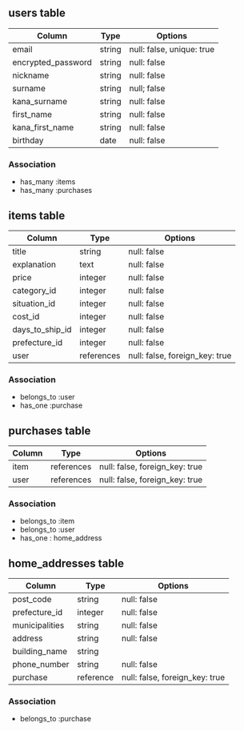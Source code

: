## users table


| Column             | Type                | Options                   |
|--------------------|---------------------|---------------------------|
| email              | string              | null: false, unique: true |
| encrypted_password | string              | null: false               |
| nickname           | string              | null: false               |
| surname            | string              | null; false               |
| kana_surname       | string              | null: false               |
| first_name         | string              | null: false               |
| kana_first_name    | string              | null: false               |
| birthday           | date                | null: false               |

### Association

* has_many :items
* has_many :purchases


## items table

| Column                              | Type       | Options                        |
|-------------------------------------|------------|--------------------------------|
| title                               | string     | null: false                    |
| explanation                         | text       | null: false                    |
| price                               | integer    | null: false                    |
| category_id                         | integer    | null: false                    |
| situation_id                        | integer    | null: false                    |
| cost_id                             | integer    | null: false                    |
| days_to_ship_id                     | integer    | null: false                    |
| prefecture_id                       | integer    | null: false                    |
| user                                | references | null: false, foreign_key: true |  

### Association

- belongs_to :user
- has_one :purchase

## purchases table

| Column      | Type       | Options                        |
|-------------|------------|--------------------------------|
| item        | references | null: false, foreign_key: true |
| user        | references | null: false, foreign_key: true |

### Association

- belongs_to :item
- belongs_to :user
- has_one : home_address


## home_addresses table


| Column           | Type       | Options                        |
|------------------|------------|--------------------------------|
| post_code        | string     | null: false                    |
| prefecture_id    | integer    | null: false                    |
| municipalities   | string     | null: false                    |
| address          | string     | null: false                    |
| building_name    | string     |                                |
| phone_number     | string     | null: false                    |
| purchase         | reference  | null: false, foreign_key: true |



### Association

- belongs_to :purchase
